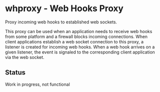 # whproxy - Web Hooks Proxy

Proxy incoming web hooks to established web sockets.

This proxy can be used when an application needs to receive web hooks from some platform and a firewall blocks incoming connections. When client applications establish a web socket connection to this proxy, a listener is created for incoming web hooks. When a web hook arrives on a given listener, the event is signaled to the corresponding client application via the web socket.

## Status

Work in progress, not functional
